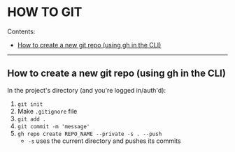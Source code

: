 # HOW TO GIT

Contents:

- [How to create a new git repo (using gh in the CLI)](#how-to-create-a-new-git-repo-using-gh-in-the-cli)

---

## How to create a new git repo (using gh in the CLI)

In the project's directory (and you're logged in/auth'd):

1. `git init`
2. Make `.gitignore` file
3. `git add .`
4. `git commit -m 'message'`
5. `gh repo create REPO_NAME --private -s . --push`
   - `-s` uses the current directory and pushes its commits
